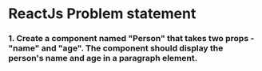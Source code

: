 # ReactJs Problem statement

### 1. Create a component named "Person" that takes two props - "name" and "age". The component should display the person's name and age in a paragraph element.
